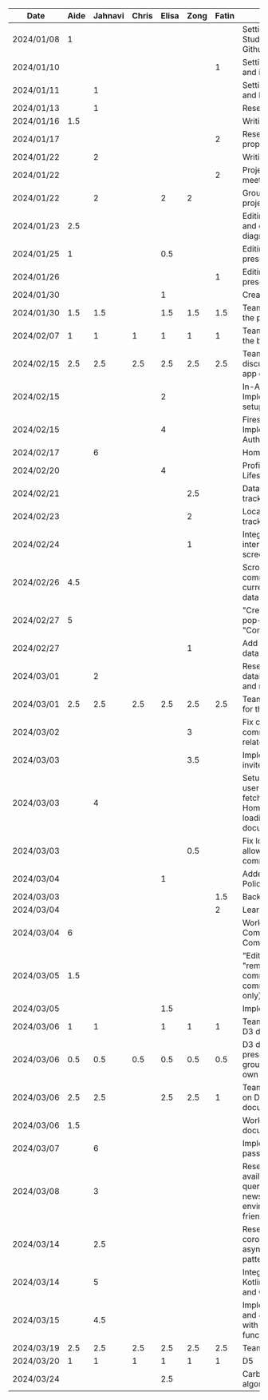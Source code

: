 | Date       |  Aide | Jahnavi  |  Chris  |  Elisa | Zong | Fatin | Task                                                                                                                                        |
|------------|-------|----------|---------|--------|------|-------|---------------------------------------------------------------------------------------------------------------------------------------------|
| 2024/01/08 |   1   |          |         |        |      |       | Setting up the Android Studio project and the Github repository                                                                             |
| 2024/01/10 |       |          |         |        |      | 1     | Setting up Android Studio and importing Github repo                                                                                         |
| 2024/01/11 |       |     1    |         |        |      |       | Setting up Android Studio and local git repo                                                                                                |
| 2024/01/13 |       |     1    |         |        |      |       | Research on project ideas                                                                                                                   |
| 2024/01/16 |  1.5  |          |         |        |      |       | Writing the project proposal                                                                                                                |
| 2024/01/17 |       |          |         |        |      | 2     | Research and project proposal                                                                                                               |
| 2024/01/22 |       |     2    |         |        |      |       | Writing the project proposal                                                                                                                |
| 2024/01/22 |       |          |         |        |      | 2     | Project proposal and group meeting                                                                                                          |
| 2024/01/22 |       |     2    |         |    2   |  2   |       | Group meeting regarding project proposal                                                                                                    |
| 2024/01/23 |  2.5  |          |         |        |      |       | Editing the project proposal and drawing sequence diagrams                                                                                  |
| 2024/01/25 |   1   |          |         |  0.5   |      |       | Editing the project proposal presentation slides                                                                                            |
| 2024/01/26 |       |          |         |        |      | 1     | Editing project proposal and presentation prep                                                                                              |
| 2024/01/30 |       |          |         |     1  |      |       | Create Project Mockup                                                                                                                       |
| 2024/01/30 |  1.5  |    1.5   |         |   1.5  | 1.5  | 1.5   | Team meeting for finalizing the project proposal                                                                                            |
| 2024/02/07 |  1    |    1     |     1   |   1    | 1    | 1     | Team meeting for writing the buddy evaluation                                                                                               |
| 2024/02/15 |  2.5  |    2.5   |    2.5  |   2.5  | 2.5  | 2.5   | Team meeting for discussing the next steps in app development                                                                               |
| 2024/02/15 |       |          |         |    2   |      |       | In-App Routing Implementation & pages setup                                                                                                 |
| 2024/02/15 |       |          |         |    4   |      |       | Firestore Setup; Implemented User Authentication                                                                                            |
| 2024/02/17 |       |    6     |         |        |      |       | HomePage UI setup                                                                                                                           |
| 2024/02/20 |       |          |         |    4   |      |       | Profile Setup Page & Lifestyle questions page                                                                                               |
| 2024/02/21 |       |          |         |        |  2.5 |       | Data models for activity tracking                                                                                               |
| 2024/02/23 |       |          |         |        |   2  |       | Local PoC for activity tracking logic                                                                                               |
| 2024/02/24 |       |          |         |        |   1  |       | Integrate activity tracking interfaces with home screen                                                   |
| 2024/02/26 |  4.5  |          |         |        |      |       | Scrollable list of the communities the user is currently in (placeholder data + data model)                                                 |
| 2024/02/27 |   5   |          |         |        |      |       | "Create new community" pop-up for the "Community" tab                                                                                       |
| 2024/02/27 |       |          |         |        |  1   |       | Add user info and lifestyle data & interfaces                                                                                       |
| 2024/03/01 |       |    2     |         |        |      |       | Research on how to create database in cloud firestore and retrieve documents                                                                |
| 2024/03/01 |  2.5  |   2.5    |  2.5    |  2.5   |  2.5 | 2.5   | Team meeting for preparing for the app demo                                                                                                 |
| 2024/03/02 |       |          |         |        |  3   |       | Fix crashes upon close, add community/user info & related interfaces |
| 2024/03/03 |       |          |         |        |  3.5 |       | Implement community invite links |
| 2024/03/03 |       |    4     |         |        |      |       | Setup creation of new user's data in firestore, fetching user's document in HomeScreen, implemented loading screen during document fetching |
| 2024/03/03 |       |          |         |        |  0.5 |       | Fix login screen crash and allow closing the community join screen |
| 2024/03/04 |       |          |         |    1   |      |       | Added In-App Privacy Policy                                                                                                                 |
| 2024/03/03 |       |          |         |        |      | 1.5   | Backend: User class                                                                                                                         |
| 2024/03/04 |       |          |         |        |      | 2     | LearnScreen UI                                                                                                                                 |
| 2024/03/04 |   6   |          |         |        |      |       | Working on CommunityScreen and CommunityMembersScreen                                                                                       |
| 2024/03/05 |  1.5  |          |         |        |      |       | "Edit community" and "remove member from community" buttons for community creator (UI only)                                                 |
| 2024/03/05 |       |          |         |   1.5  |      |       | Implemented Learn Page UI                                                                                                                   |
| 2024/03/06 |   1   |    1     |         |    1   |  1   |  1    | Team meeting before the D3 demo                                                                                                             |
| 2024/03/06 |   0.5 |   0.5    |  0.5    |   0.5  |  0.5 | 0.5   | D3 demo (attending the presentations of other groups and presenting our own presentation                                                    |
| 2024/03/06 |   2.5 |   2.5    |         |    2.5 | 2.5  |  1    | Team meeting for working on D3 deliverable document                                                                                         |
| 2024/03/06 |   1.5 |          |         |        |      |       | Working on D3 deliverable document                                                                                                          |      
| 2024/03/07 |       |    6     |         |        |      |       | Implemented Reset password functionality                                                                                                    |
| 2024/03/08 |       |    3     |         |        |      |       | Research on finding freely available News API and query params to retrieve news related to environment and eco-friendly practices           |
| 2024/03/14 |       |   2.5    |         |        |      |       | Research and reading on coroutines and asynchronous coding pattern in Kotlin                                                                |
| 2024/03/14 |       |    5     |         |        |      |       | Integrated News API in Kotlin by using coroutines and OkHttp client library                                                                 |
| 2024/03/15 |       |    4.5   |         |        |      |       | Implemented Quiz screen and 4 static quizzes along with calculating quiz score functionality   
| 2024/03/19 |   2.5 |    2.5   |   2.5   |    2.5 |  2.5 |  2.5  | Team meeting for D4
| 2024/03/20 |   1   |    1     |    1    |    1   |  1   |   1   |  D5
| 2024/03/24 |       |          |         |    2.5 |      |       | Carbon footprint calculation algorithm                                                                                                      |
